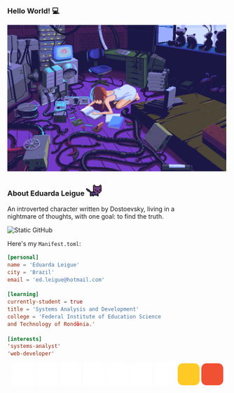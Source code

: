 <h3>Hello World! 💻</h3>
<img align= "center" alt="Night Coding" src="./assets_readme/cybergirl.gif" width='500'/>

### About Eduarda Leigue <img src="./assets_readme/cat.gif" height="7%" width="7%"/>
<p>An introverted character written by Dostoevsky, living in a <br> nightmare of thoughts, with one goal: to find the truth.</p>

<img src="https://img.shields.io/static/v1?label=Overview&message=LEIGUEED&color=bca9f5&style=for-the-badge&logo=GitHub" alt="Static GitHub"/> 

Here's my `Manifest.toml`:

```toml
[personal]
name = 'Eduarda Leigue'
city = 'Brazil'
email = 'ed.leigue@hotmail.com'

[learning]
currently-student = true
title = 'Systems Analysis and Development'
college = 'Federal Institute of Education Science 
and Technology of Rondônia.'

[interests]
'systems-analyst'
'web-developer'
```
<div align="center">
      <td><img src="./assets_readme/discord-light.svg" width="50"></td>
      <td><img src="./assets_readme/vscode-light.svg" width="50"></td>
      <td><img src="./assets_readme/mysql-light.svg" width="50"></td>
      <td><img src="./assets_readme/python-light.svg" width="50"></td>
      <td><img src="./assets_readme/c-light.svg" width="50"></td>
      <td><img src="./assets_readme/html-light.svg" width="50"></td>
      <td><img src="./assets_readme/css-light.svg" width="50"></td>
      <td><img src="./assets_readme/javascript.svg" width="50"></td>
      <td><img src="./assets_readme/git.svg" width="50"></td>
</div>
